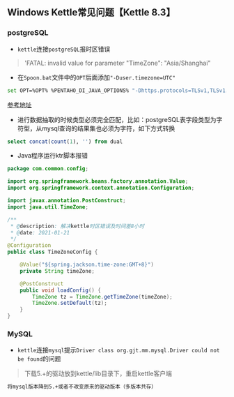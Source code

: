 ## Windows Kettle常见问题【Kettle 8.3】

### postgreSQL

* `kettle`连接`postgreSQL`报时区错误
> 'FATAL: invalid value for parameter "TimeZone": "Asia/Shanghai"

* 在`Spoon.bat`文件中的`OPT`后面添加`"-Duser.timezone=UTC"`
```bash
set OPT=%OPT% %PENTAHO_DI_JAVA_OPTIONS% "-Dhttps.protocols=TLSv1,TLSv1.1,TLSv1.2" "-Djava.library.path=%LIBSPATH%" "-DKETTLE_HOME=%KETTLE_HOME%" "-DKETTLE_REPOSITORY=%KETTLE_REPOSITORY%" "-DKETTLE_USER=%KETTLE_USER%" "-DKETTLE_PASSWORD=%KETTLE_PASSWORD%" "-DKETTLE_PLUGIN_PACKAGES=%KETTLE_PLUGIN_PACKAGES%" "-DKETTLE_LOG_SIZE_LIMIT=%KETTLE_LOG_SIZE_LIMIT%" "-DKETTLE_JNDI_ROOT=%KETTLE_JNDI_ROOT%" "-Duser.timezone=UTC"
```
[参考地址](https://github.com/pentaho/pentaho-kettle/blob/master/pom.xml)

* 进行数据抽取的时候类型必须完全匹配，比如：postgreSQL表字段类型为字符型，从mysql查询的结果集也必须为字符，如下方式转换

```sql
select concat(count(1), '') from dual
```

* Java程序运行ktr脚本报错

```java
package com.common.config;

import org.springframework.beans.factory.annotation.Value;
import org.springframework.context.annotation.Configuration;

import javax.annotation.PostConstruct;
import java.util.TimeZone;

/**
 * @description: 解决kettle时区错误及时间差8小时
 * @date: 2021-01-21
 */
@Configuration
public class TimeZoneConfig {

    @Value("${spring.jackson.time-zone:GMT+8}")
    private String timeZone;

    @PostConstruct
    public void loadConfig() {
        TimeZone tz = TimeZone.getTimeZone(timeZone);
        TimeZone.setDefault(tz);
    }
}
```

### MySQL

* `kettle`连接`mysql`提示`Driver class org.gjt.mm.mysql.Driver could not be found`的问题

> 下载5.+的驱动放到kettle/lib目录下，重启kettle客户端

```bash
将mysql版本降到5.+或者不改变原来的驱动版本（多版本共存）
```
